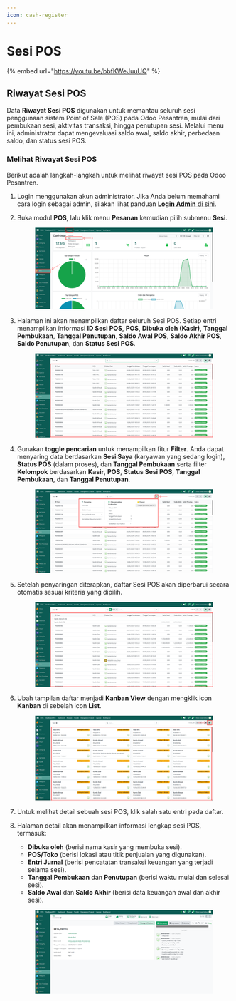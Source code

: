 ```yaml
---
icon: cash-register
---
```


# Sesi POS

{% embed url="https://youtu.be/bbfKWeJuuUQ" %}

## Riwayat Sesi POS

Data **Riwayat Sesi POS** digunakan untuk memantau seluruh sesi penggunaan sistem Point of Sale (POS) pada Odoo Pesantren, mulai dari pembukaan sesi, aktivitas transaksi, hingga penutupan sesi. Melalui menu ini, administrator dapat mengevaluasi saldo awal, saldo akhir, perbedaan saldo, dan status sesi POS.

### Melihat Riwayat Sesi POS

Berikut adalah langkah-langkah untuk melihat riwayat sesi POS pada Odoo Pesantren.

1. Login menggunakan akun administrator. Jika Anda belum memahami cara login sebagai admin, silakan lihat panduan [**Login Admin** di sini](../../panduan-login/login-admin.md).
2.  Buka modul **POS**, lalu klik menu **Pesanan** kemudian pilih submenu **Sesi**.

    <figure><img src="../../.gitbook/assets/images-684 (1) (1).png" alt=""><figcaption></figcaption></figure>


3.  Halaman ini akan menampilkan daftar seluruh Sesi POS. Setiap entri menampilkan informasi **ID Sesi POS**, **POS**, **Dibuka oleh (Kasir)**, **Tanggal Pembukaan**, **Tanggal Penutupan**, **Saldo Awal POS**, **Saldo Akhir POS**, **Saldo Penutupan**, dan **Status Sesi POS**.

    <figure><img src="../../.gitbook/assets/images-685 (1) (1).png" alt=""><figcaption></figcaption></figure>


4.  Gunakan **toggle pencarian** untuk menampilkan fitur **Filter**. Anda dapat menyaring data berdasarkan **Sesi Saya** (karyawan yang sedang login), **Status POS** (dalam proses), dan **Tanggal Pembukaan** serta filter **Kelompok** berdasarkan **Kasir**, **POS**, **Status Sesi POS**, **Tanggal Pembukaan**, dan **Tanggal Penutupan**.

    <figure><img src="../../.gitbook/assets/images-686 (1) (1).png" alt=""><figcaption></figcaption></figure>


5.  Setelah penyaringan diterapkan, daftar Sesi POS akan diperbarui secara otomatis sesuai kriteria yang dipilih.

    <figure><img src="../../.gitbook/assets/images-687 (1) (1).png" alt=""><figcaption></figcaption></figure>


6.  Ubah tampilan daftar menjadi **Kanban View** dengan mengklik icon **Kanban** di sebelah icon **List**.

    <figure><img src="../../.gitbook/assets/images-688 (1) (1).png" alt=""><figcaption></figcaption></figure>


7. Untuk melihat detail sebuah sesi POS, klik salah satu entri pada daftar.
8.  Halaman detail akan menampilkan informasi lengkap sesi POS, termasuk:

    * **Dibuka oleh** (berisi nama kasir yang membuka sesi).
    * **POS/Toko** (berisi lokasi atau titik penjualan yang digunakan).
    * **Entri Jurnal** (berisi pencatatan transaksi keuangan yang terjadi selama sesi).
    * **Tanggal Pembukaan** dan **Penutupan** (berisi waktu mulai dan selesai sesi).
    * **Saldo Awal** dan **Saldo Akhir** (berisi data keuangan awal dan akhir sesi).

    <figure><img src="../../.gitbook/assets/images-689 (1).png" alt=""><figcaption></figcaption></figure>
